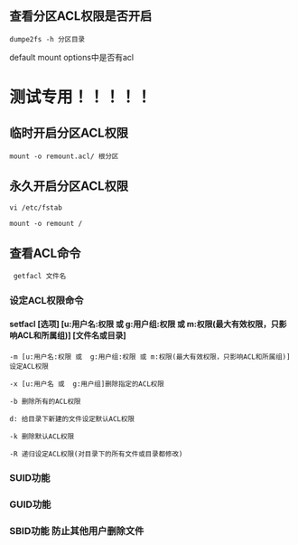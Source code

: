 ##  查看分区ACL权限是否开启

`dumpe2fs -h 分区目录`

default mount options中是否有acl



# 测试专用！！！！！

## 临时开启分区ACL权限

`mount -o remount.acl/ 根分区`



## 永久开启分区ACL权限

`vi /etc/fstab`

`mount -o remount /`



## 查看ACL命令

` getfacl 文件名`



### 设定ACL权限命令

#### setfacl  [选项] [u:用户名:权限 或  g:用户组:权限 或 m:权限(最大有效权限，只影响ACL和所属组)] [文件名或目录]

`-m [u:用户名:权限 或  g:用户组:权限 或 m:权限(最大有效权限，只影响ACL和所属组)] 设定ACL权限`

`-x [u:用户名 或  g:用户组]删除指定的ACL权限`

`-b 删除所有的ACL权限`

`d: 给目录下新建的文件设定默认ACL权限`

`-k 删除默认ACL权限`

`-R 递归设定ACL权限(对目录下的所有文件或目录都修改)`



### SUID功能



### GUID功能



### SBID功能   防止其他用户删除文件

<p></p>

